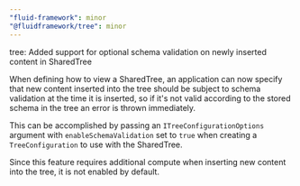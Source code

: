 ```yaml
---
"fluid-framework": minor
"@fluidframework/tree": minor
---
```


tree: Added support for optional schema validation on newly inserted content in SharedTree

When defining how to view a SharedTree, an application can now specify that new content inserted into the tree should
be subject to schema validation at the time it is inserted, so if it's not valid according to the stored schema in the
tree an error is thrown immediately.

This can be accomplished by passing an `ITreeConfigurationOptions` argument with `enableSchemaValidation` set to `true`
when creating a `TreeConfiguration` to use with the SharedTree.

Since this feature requires additional compute when inserting new content into the tree, it is not enabled by default.
